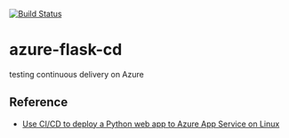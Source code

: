 [![Build Status](https://dev.azure.com/abdaloth/continuous-delivery-demo/_apis/build/status/abdaloth.azure-flask-cd?branchName=master)](https://dev.azure.com/abdaloth/continuous-delivery-demo/_build/latest?definitionId=1&branchName=master)
# azure-flask-cd
testing continuous delivery on Azure

## Reference
 - [Use CI/CD to deploy a Python web app to Azure App Service on Linux](https://docs.microsoft.com/en-us/azure/devops/pipelines/ecosystems/python-webapp?view=azure-devops#provision-an-app-service-with-single-commands)